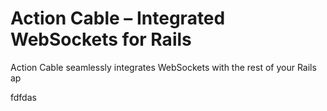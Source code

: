 # Action Cable – Integrated WebSockets for Rails

Action Cable seamlessly integrates WebSockets with the rest of your Rails ap

fdfdas